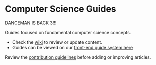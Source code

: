 # Computer Science Guides

DANCEMAN IS BACK 3!!!

Guides focused on fundamental computer science concepts. 

 * Check the [wiki](https://github.com/codepath/compsci_guides/wiki) to review or update content.
 * Guides can be viewed on our [front-end guide system here](https://guides.codepath.com/compsci)

Review the [contribution guidelines](https://github.com/codepath/compsci_guides/wiki/Contributing-Guidelines) before adding or improving  articles. 

